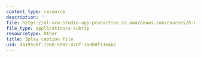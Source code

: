 ```yaml
---
content_type: resource
description: ''
file: https://ol-ocw-studio-app-production.s3.amazonaws.com/courses/8-04-quantum-physics-i-spring-2016/d419558f11685902870f3a3b0f13e4b2_jd4es6Bo600.vtt
file_type: application/x-subrip
resourcetype: Other
title: 3play caption file
uid: d419558f-1168-5902-870f-3a3b0f13e4b2
---
```

